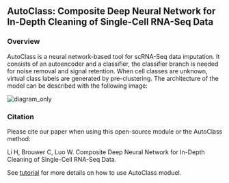 ## AutoClass: Composite Deep Neural Network for In-Depth Cleaning of Single-Cell RNA-Seq Data
### Overview

AutoClass is a neural network-based tool for scRNA-Seq data imputation. It consists of an autoencoder and a classifier, 
the classifier branch is needed for noise removal and signal retention. When cell classes are unknown, virtual class labels are generated by pre-clustering. The architecture of the model can be described with the following image: 


![diagram_only](https://user-images.githubusercontent.com/45580592/88548409-0e292e00-cfed-11ea-99e6-03fb82d544e4.png)
### Citation

Please cite our paper when using this open-source module or the AutoClass method:

Li H, Brouwer C, Luo W. Composite Deep Neural Network for In-Depth Cleaning of Single-Cell RNA-Seq Data. 




See [tutorial](https://github.com/datapplab/AutoClass/blob/master/Tutorial.ipynb) for more details on how to use AutoClass moduel.
